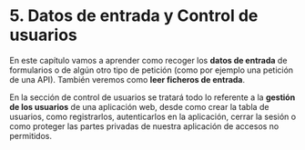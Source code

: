 # 5. Datos de entrada y Control de usuarios

En este capítulo vamos a aprender como recoger los **datos de entrada** de formularios o de algún otro tipo de petición (como por ejemplo una petición de una API). También veremos como **leer ficheros de entrada**.

En la sección de control de usuarios se tratará todo lo referente a la **gestión de los usuarios** de una aplicación web, desde como crear la tabla de usuarios, como registrarlos, autenticarlos en la aplicación, cerrar la sesión o como proteger las partes privadas de nuestra aplicación de accesos no permitidos.
